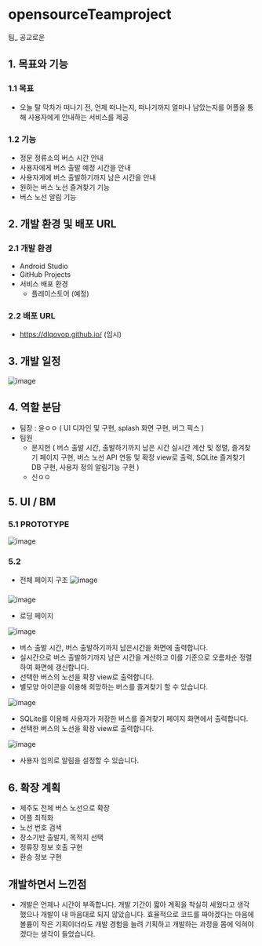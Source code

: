 # opensourceTeamproject
팀_ 공교로운

## 1. 목표와 기능

### 1.1 목표
- 오늘 탈 막차가 떠나기 전, 언제 떠나는지, 떠나기까지 얼마나 남았는지를 어플을 통해 사용자에게 안내하는 서비스를 제공

### 1.2 기능
- 정문 정류소의 버스 시간 안내
- 사용자에게 버스 출발 예정 시간을 안내
- 사용자게에 버스 출발하기까지 남은 시간을 안내
- 원하는 버스 노선 즐겨찾기 기능
- 버스 노선 알림 기능

## 2. 개발 환경 및 배포 URL
### 2.1 개발 환경
- Android Studio
- GitHub Projects
- 서비스 배포 환경
    - 플레이스토어 (예정)

### 2.2 배포 URL
- https://dlqovop.github.io/ (임시)

## 3. 개발 일정
![image](https://github.com/dLqovop/opensourceTeamproject/assets/126761271/f0735254-1184-46f5-abf2-6f71017b3cdf)

## 4. 역할 분담
- 팀장 : 윤ㅇㅇ ( UI 디자인 및 구현, splash 화면 구현, 버그 픽스 )
- 팀원
    - 문지현 ( 버스 출발 시간, 출발하기까지 남은 시간 실시간 계산 및 정렬, 즐겨찾기 페이지 구현, 버스 노선 API 연동 및 확장 view로 출력, SQLite 즐겨찾기 DB 구현, 사용자 정의 알림기능 구현 )
    - 신ㅇㅇ

## 5. UI / BM
### 5.1 PROTOTYPE
![image](https://github.com/dLqovop/opensourceTeamproject/assets/126761271/ad30302f-7ffe-4cf9-8b90-1a184c45e17d)

### 5.2
- 전체 페이지 구조
![image](https://github.com/dLqovop/opensourceTeamproject/assets/126761271/38f5a690-62d6-4b45-9e1e-ae2aa39ca59b)

### 
![image](https://github.com/dLqovop/opensourceTeamproject/assets/126761271/bf68dbbf-57f8-40c4-8ab4-a5bae8c86924)
- 로딩 페이지

![image](https://github.com/dLqovop/opensourceTeamproject/assets/126761271/05456fa2-b183-43bd-a72c-082de53c19f7)
- 버스 출발 시간, 버스 출발하기까지 남은시간을 화면에 출력합니다.
- 실시간으로 버스 출발하기까지 남은 시간을 계산하고 이를 기준으로 오름차순 정렬하여 화면에 갱신합니다.
- 선택한 버스의 노선을 확장 view로 출력합니다.
- 별모양 아이콘을 이용해 희망하는 버스를 즐겨찾기 할 수 있습니다.

![image](https://github.com/dLqovop/opensourceTeamproject/assets/126761271/3c633fe6-1c3a-4244-a885-0ee2705810a7)
- SQLite를 이용해 사용자가 저장한 버스를 즐겨찾기 페이지 화면에서 출력합니다.
- 선택한 버스의 노선을 확장 view로 출력합니다.

![image](https://github.com/dLqovop/opensourceTeamproject/assets/126761271/79819265-253a-4caa-b724-d914df26d1ad)
- 사용자 임의로 알림을 설정할 수 있습니다.

## 6. 확장 계획
- 제주도 전체 버스 노선으로 확장
- 어플 최적화
- 노선 번호 검색
- 장소기반 출발지, 목적지 선택
- 정류장 정보 호출 구현
- 환승 정보 구현

## 개발하면서 느낀점
- 개발은 언제나 시간이 부족합니다. 개발 기간이 짧아 계획을 착실히 세웠다고 생각했으나 개발이 내 마음대로 되지 않았습니다. 효율적으로 코드를 짜야겠다는 마음에 볼륨이 작은 기획이더라도 개발 경험을 늘려 기획하고 개발하는 과정을 몸에 익혀야 겠다는 생각이 들었습니다.
